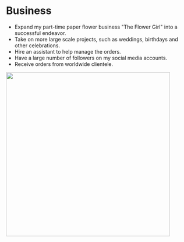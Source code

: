 # Business
- Expand my part-time paper flower business "The Flower Girl" into a successful endeavor.
- Take on more large scale projects, such as weddings, birthdays and other celebrations.
- Hire an assistant to help manage the orders.
- Have a large number of followers on my social media accounts.
- Receive orders from worldwide clientele.

<img src= "https://lh3.googleusercontent.com/pw/ADCreHfjQpubTL-K2yMcaN76YOnXm1xuQS0RAlAEodMlGIimn3fuyV5JFjicPXao6HCZuviSURmTU5WNn3Z9Yt5zDdyS4IDTBln8dB2ArsWG1pNghkYK-LW22wFxTZXeOxl2xi7ySVVLpXGyB8sv7X_znpVMjqS-yvbRW1Wr7c-RzgMvyO-Nv9vBrXEymQkpDRpqDCzEzFP3HUye2Yj89dM2BObZwLuIZPKM52I969AQQDtWvX9pksAukum5qKnqOjEhlllCQkF4KvivVyKYU8y9aAOQu3zKmXYReQdiMmGDTC7l3-E1o9w9TkNHUAnIMfFrxJc-tAW2HsbqhxckpLBhWu3Hpb-Fd-cF6z0x0lU9XgOadbp8RH2hO9H-vG8b4NdhuXikFeYlGa2ajuoDQsRUcnoAaRAMsTbp3zo7Y8ctyqGuXLXdbQNvYeCoRuQSq_qzArcQ0RL-RB6MqbM1ygQu9n25LUXCIMZq96c0nj7y3CorNTJZj-xYErQJog7NGJP9smFWwPPKsY9rpHxgEHeNg1gBz1xFbd-ImJCo1HZL2KyzLkbQYCqMBaibP_haBezbAJsLRNsWqRN2Qk0m7_XVjbfGXQm3z7LL1Joi21PQzbTfweBsHDN_0g_bwwPpvRfeNl2QXkglj3SKbQPZUkl7In249PzwYL8CoFb50xKi3VxieeD9cfjhnWUuJzFdiUvrkCntbQeeGEwAbHfSm-9YL5OK463fHHXjLR1xnjoGw3FOh4Cyq5wOlw_8SdgqAs7hYRPvOfctsMjVVQfakktQnKATwzjLEpy9dnE-qI6ZSPziOuVqsD6-4ZXKyYdrvDLchKnPBsMNAt3o5pO4XSkdXq4qEBpB0d1u2bZQZXtk_S8k4gSHQetT1ApyAirs86BNMy2hQUDthYsfZUlqRJhST86WbWFxYmejxyat3_AhwtmbufxDTTqUyAQErP_G0T0=w1016-h1354-s-no?authuser=0" height="450"/>